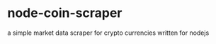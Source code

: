 node-coin-scraper
=================

a simple market data scraper for crypto currencies written for nodejs
